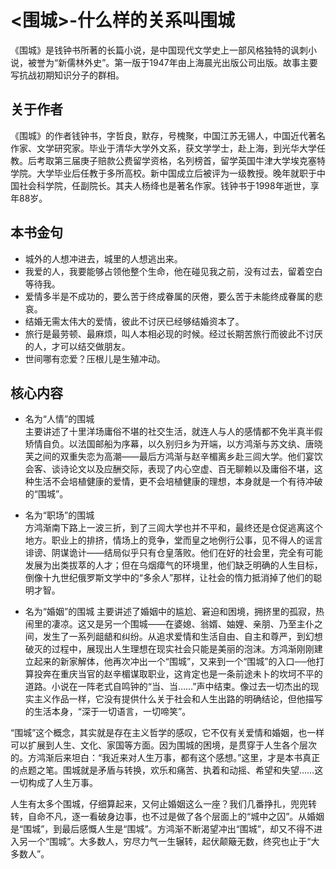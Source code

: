 # <围城>-什么样的关系叫围城


《围城》是钱钟书所著的长篇小说，是中国现代文学史上一部风格独特的讽刺小说，被誉为“新儒林外史”。第一版于1947年由上海晨光出版公司出版。故事主要写抗战初期知识分子的群相。  

## 关于作者  
《围城》的作者钱钟书，字哲良，默存，号槐聚，中国江苏无锡人，中国近代著名作家、文学研究家。毕业于清华大学外文系，获文学学士，赴上海，到光华大学任教。后考取第三届庚子赔款公费留学资格，名列榜首，留学英国牛津大学埃克塞特学院。大学毕业后任教于多所高校。新中国成立后被评为一级教授。晚年就职于中国社会科学院，任副院长。其夫人杨绛也是著名作家。钱钟书于1998年逝世，享年88岁。  

## 本书金句  
* 城外的人想冲进去，城里的人想逃出来。  
* 我爱的人，我要能够占领他整个生命，他在碰见我之前，没有过去，留着空白等待我。  
* 爱情多半是不成功的，要么苦于终成眷属的厌倦，要么苦于未能终成眷属的悲哀。  
* 结婚无需太伟大的爱情，彼此不讨厌已经够结婚资本了。  
* 旅行是最劳顿、最麻烦，叫人本相必现的时候。经过长期苦旅行而彼此不讨厌的人，才可以结交做朋友。  
* 世间哪有恋爱？压根儿是生殖冲动。  

## 核心内容  
* 名为“人情”的围城  
主要讲述了十里洋场庸俗不堪的社交生活，就连人与人的感情都不免半真半假矫情自负。以法国邮船为序幕，以久别归乡为开端，以方鸿渐与苏文纨、唐晓芙之间的双重失恋为高潮——最后方鸿渐与赵辛楣离乡赴三闾大学。他们宴饮会客、谈诗论文以及应酬交际，表现了内心空虚、百无聊赖以及庸俗不堪，这种生活不会培植健康的爱情，更不会培植健康的理想，本身就是一个有待冲破的“围城”。

* 名为“职场”的围城  
方鸿渐南下路上一波三折，到了三闾大学也并不平和，最终还是仓促逃离这个地方。职业上的排挤，情场上的竞争，堂而皇之地例行公事，见不得人的谣言诽谤、阴谋诡计——结局似乎只有仓皇落败。他们在好的社会里，完全有可能发展为出类拔萃的人才；但在乌烟瘴气的环境里，他们缺乏明确的人生目标，倒像十九世纪俄罗斯文学中的“多余人”那样，让社会的惰力抵消掉了他们的聪明才智。  

* 名为“婚姻”的围城
主要讲述了婚姻中的尴尬、窘迫和困境，拥挤里的孤寂，热闹里的凄凉。这又是另一个围城——在婆媳、翁婿、妯娌、亲朋、乃至主仆之间，发生了一系列龃龉和纠纷。从追求爱情和生活自由、自主和尊严，到幻想破灭的过程中，展现出人生理想在现实社会只能是美丽的泡沫。方鸿渐刚刚建立起来的新家解体，他再次冲出一个“围城”，又来到一个“围城”的入口──他打算投奔在重庆当官的赵辛楣谋取职业，这肯定也是一条前途未卜的坎坷不平的道路。小说在一阵老式自鸣钟的“当、当……”声中结束。像过去一切杰出的现实主义作品一样，它没有提供什么关于社会和人生出路的明确结论，但他描写的生活本身，“深于一切语言，一切啼笑”。  

“围城”这个概念，其实就是存在主义哲学的感叹，它不仅有关爱情和婚姻，也一样可以扩展到人生、文化、家国等方面。因为围城的困境，是贯穿于人生各个层次的。方鸿渐后来坦白：“我近来对人生万事，都有这个感想。”这里，才是本书真正的点题之笔。围城就是矛盾与转换，欢乐和痛苦、执着和动摇、希望和失望……这一切构成了人生万事。  

人生有太多个围城，仔细算起来，又何止婚姻这么一座？我们几番挣扎，兜兜转转，自命不凡，逐一看破身边事，也不过是做了各个层面上的“城中之囚”。从婚姻是“围城”，到最后感慨人生是“围城”。方鸿渐不断渴望冲出“围城”，却又不得不进入另一个“围城”。大多数人，穷尽力气一生辗转，起伏颠簸无数，终究也止于“大多数人”。
